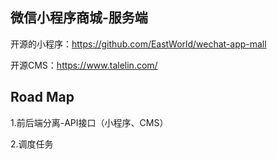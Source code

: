 ## 微信小程序商城-服务端

开源的小程序：https://github.com/EastWorld/wechat-app-mall

开源CMS：https://www.talelin.com/

## Road Map

1.前后端分离-API接口（小程序、CMS）

2.调度任务

